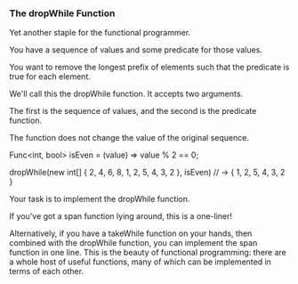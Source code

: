 ### The dropWhile Function

Yet another staple for the functional programmer. 

You have a sequence of values and some predicate for those values. 

You want to remove the longest prefix of elements such that the predicate is true for each element. 

We'll call this the dropWhile function. It accepts two arguments. 

The first is the sequence of values, and the second is the predicate function. 

The function does not change the value of the original sequence.

Func<int, bool> isEven = (value) => value % 2 == 0;

dropWhile(new int[] { 2, 4, 6, 8, 1, 2, 5, 4, 3, 2 }, isEven) // -> { 1, 2, 5, 4, 3, 2 }

Your task is to implement the dropWhile function. 

If you've got a span function lying around, this is a one-liner! 

Alternatively, if you have a takeWhile function on your hands, then combined with the dropWhile function, you can implement the span function in one line. This is the beauty of functional programming: there are a whole host of useful functions, many of which can be implemented in terms of each other.

